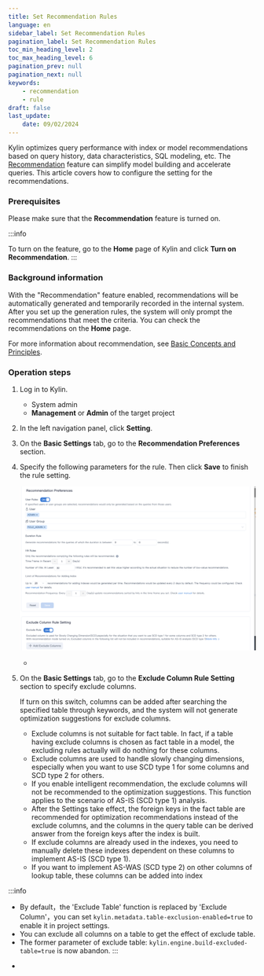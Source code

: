 ```yaml
---
title: Set Recommendation Rules
language: en
sidebar_label: Set Recommendation Rules
pagination_label: Set Recommendation Rules
toc_min_heading_level: 2
toc_max_heading_level: 6
pagination_prev: null
pagination_next: null
keywords:
    - recommendation
    - rule
draft: false
last_update:
    date: 09/02/2024
---
```


Kylin optimizes query performance with index or model recommendations based on query history, data characteristics, SQL modeling, etc. The [Recommendation](intro.md) feature can simplify model building and accelerate queries. This article covers how to configure the setting for the recommendations. 

### **Prerequisites**

Please make sure that the **Recommendation** feature is turned on.  

:::info

 To turn on the feature, go to the **Home** page of Kylin and click **Turn on Recommendation**. 
:::

### **Background information**

With the "Recommendation" feature enabled, recommendations will be automatically generated and temporarily recorded in the internal system. After you set up the generation rules, the system will only prompt the recommendations that meet the criteria. You can check the recommendations on the **Home** page. 

For more information about recommendation, see [Basic Concepts and Principles](basic_concept_actions.md). 

### **Operation steps**

1. Log in to Kylin. 

   - System admin
   - **Management** or **Admin** of the target project 

2. In the left navigation panel, click **Setting**.

3. On the **Basic Settings** tab, go to the **Recommendation Preferences** section.

4. Specify the following parameters for the rule. Then click **Save** to finish the rule setting. 

   ![](images/recommendation_preferences_en.png)

   - 


5. On the **Basic Settings** tab, go to the **Exclude Column Rule Setting** section to specify exclude columns.

   If turn on this switch, columns can be added after searching the specified table through keywords, and the system will not generate optimization suggestions for exclude columns.

   * Exclude columns is not suitable for fact table. In fact, if a table having exclude columns is chosen as fact table in a model, the excluding rules actually will do nothing for these columns.
   * Exclude columns are used to handle slowly changing dimensions, especially when you want to use SCD type 1 for some columns and SCD type 2 for others. 
   * If you enable intelligent recommendation, the exclude columns will not be recommended to the optimization suggestions. This function applies to the scenario of AS-IS (SCD type 1) analysis.
   * After the Settings take effect, the foreign keys in the fact table are recommended for optimization recommendations instead of the exclude columns, and the columns in the query table can be derived answer from the foreign keys after the index is built.
   * If exclude columns are already used in the indexes, you need to manually delete these indexes dependent on these columns to implement AS-IS (SCD type 1).
   * If you want to implement AS-WAS (SCD type 2) on other columns of lookup table, these columns can be added into index

:::info

 * By default，the 'Exclude Table' function is replaced by 'Exclude Column'，you can set `kylin.metadata.table-exclusion-enabled=true` to enable it in project settings.
 * You can exclude all columns on a table to get the effect of exclude table.
 * The former parameter of exclude table: `kylin.engine.build-excluded-table=true` is now abandon.
:::



- 

